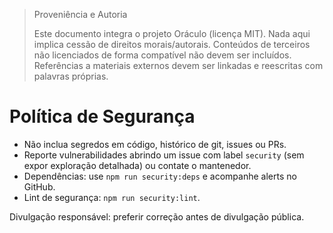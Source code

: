 > Proveniência e Autoria
>
> Este documento integra o projeto Oráculo (licença MIT).
> Nada aqui implica cessão de direitos morais/autorais.
> Conteúdos de terceiros não licenciados de forma compatível não devem ser incluídos.
> Referências a materiais externos devem ser linkadas e reescritas com palavras próprias.


# Política de Segurança

- Não inclua segredos em código, histórico de git, issues ou PRs.
- Reporte vulnerabilidades abrindo um issue com label `security` (sem expor exploração detalhada) ou contate o mantenedor.
- Dependências: use `npm run security:deps` e acompanhe alerts no GitHub.
- Lint de segurança: `npm run security:lint`.

Divulgação responsável: preferir correção antes de divulgação pública.

